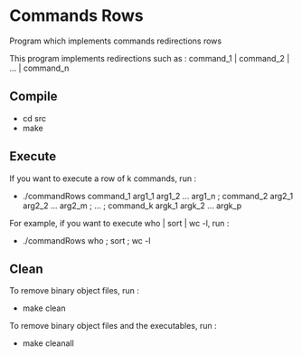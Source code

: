 # Commands Rows
Program which implements commands redirections rows

This program implements redirections such as : command_1 | command_2 | ... | command_n

## Compile

* cd src
* make

## Execute

If you want to execute a row of k commands, run :

* ./commandRows command_1 arg1_1 arg1_2 ... arg1_n \; command_2 arg2_1 arg2_2 ... arg2_m \; ... \; command_k argk_1 argk_2 ... argk_p

For example, if you want to execute who | sort | wc -l, run :

* ./commandRows who \; sort \; wc -l


## Clean
To remove binary object files, run :

* make clean

To remove binary object files and the executables, run :

* make cleanall